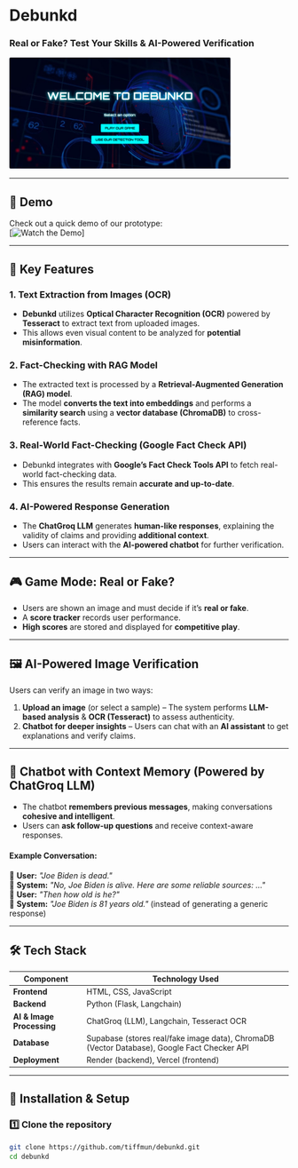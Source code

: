 # **Debunkd**  
### **Real or Fake? Test Your Skills & AI-Powered Verification**  
<p align="left">
<img src="debunkd.png" alt="VerifiAI" width="400"/>
</p>

---

## 🚀 **Demo**  
Check out a quick demo of our prototype:  
[![Watch the Demo](https://www.youtube.com/watch?v=Q8HLCUGpSJg)]

---

## **🔹 Key Features**  

### **1. Text Extraction from Images (OCR)**  
- **Debunkd** utilizes **Optical Character Recognition (OCR)** powered by **Tesseract** to extract text from uploaded images.  
- This allows even visual content to be analyzed for **potential misinformation**.

### **2. Fact-Checking with RAG Model**  
- The extracted text is processed by a **Retrieval-Augmented Generation (RAG) model**.  
- The model **converts the text into embeddings** and performs a **similarity search** using a **vector database (ChromaDB)** to cross-reference facts.  

### **3. Real-World Fact-Checking (Google Fact Check API)**  
- Debunkd integrates with **Google’s Fact Check Tools API** to fetch real-world fact-checking data.  
- This ensures the results remain **accurate and up-to-date**.

### **4. AI-Powered Response Generation**  
- The **ChatGroq LLM** generates **human-like responses**, explaining the validity of claims and providing **additional context**.  
- Users can interact with the **AI-powered chatbot** for further verification.

---

## **🎮 Game Mode: Real or Fake?**  
- Users are shown an image and must decide if it’s **real or fake**.  
- A **score tracker** records user performance.  
- **High scores** are stored and displayed for **competitive play**.  

---

## **🖼️ AI-Powered Image Verification**  
Users can verify an image in two ways:  
1. **Upload an image** (or select a sample) – The system performs **LLM-based analysis** & **OCR (Tesseract)** to assess authenticity.  
2. **Chatbot for deeper insights** – Users can chat with an **AI assistant** to get explanations and verify claims.  

---

## **💬 Chatbot with Context Memory (Powered by ChatGroq LLM)**  
- The chatbot **remembers previous messages**, making conversations **cohesive and intelligent**.  
- Users can **ask follow-up questions** and receive context-aware responses.  

#### **Example Conversation:**  
💬 **User:** *"Joe Biden is dead."*  
🤖 **System:** *"No, Joe Biden is alive. Here are some reliable sources: …"*  
💬 **User:** *"Then how old is he?"*  
🤖 **System:** *"Joe Biden is 81 years old."* (instead of generating a generic response)  

---

## **🛠️ Tech Stack**  

| Component         | Technology Used                     |
|------------------|-----------------------------------|
| **Frontend**     | HTML, CSS, JavaScript             |
| **Backend**      | Python (Flask, Langchain)        |
| **AI & Image Processing** | ChatGroq (LLM), Langchain, Tesseract OCR |
| **Database**     | Supabase (stores real/fake image data), ChromaDB (Vector Database), Google Fact Checker API |
| **Deployment**   | Render (backend), Vercel (frontend) |

---

## **📌 Installation & Setup**  

### **1️⃣ Clone the repository**  
```sh
git clone https://github.com/tiffmun/debunkd.git
cd debunkd
